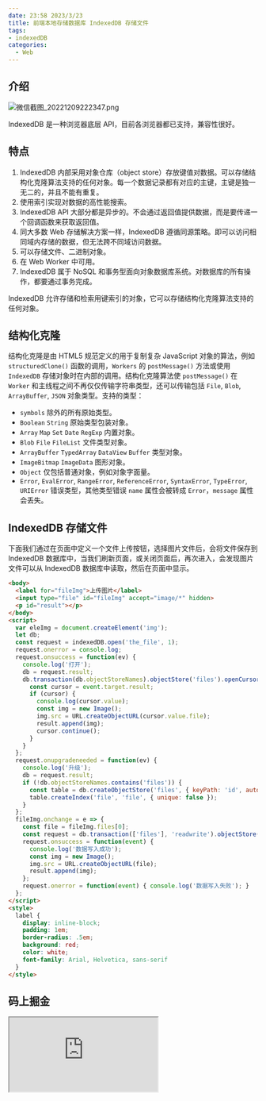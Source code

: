 ```yaml
---
date: 23:58 2023/3/23
title: 前端本地存储数据库 IndexedDB 存储文件
tags:
- indexedDB
categories:  - Web
---
```

## 介绍
![微信截图_20221209222347.png](https://p1-juejin.byteimg.com/tos-cn-i-k3u1fbpfcp/ff12ea5c5c484009a4776744a294b685~tplv-k3u1fbpfcp-watermark.image?)

IndexedDB 是一种浏览器底层 API，目前各浏览器都已支持，兼容性很好。

## 特点
1. IndexedDB 内部采用对象仓库（object store）存放键值对数据。可以存储结构化克隆算法支持的任何对象。每一个数据记录都有对应的主键，主键是独一无二的，并且不能有重复。
2. 使用索引实现对数据的高性能搜索。
3. IndexedDB API 大部分都是异步的。不会通过返回值提供数据，而是要传递一个回调函数来获取返回值。
4. 同大多数 Web 存储解决方案一样，IndexedDB 遵循同源策略。即可以访问相同域内存储的数据，但无法跨不同域访问数据。
5. 可以存储文件、二进制对象。
6. 在 Web Worker 中可用。
7. IndexedDB 属于 NoSQL 和事务型面向对象数据库系统。对数据库的所有操作，都要通过事务完成。

IndexedDB 允许存储和检索用键索引的对象，它可以存储结构化克隆算法支持的任何对象。

## 结构化克隆
结构化克隆是由 HTML5 规范定义的用于复制复杂 JavaScript 对象的算法，例如 `structuredClone()` 函数的调用，`Workers` 的 `postMessage()` 方法或使用 `IndexedDB` 存储对象时在内部的调用。结构化克隆算法使 `postMessage()` 在 `Worker` 和主线程之间不再仅仅传输字符串类型，还可以传输包括 `File`, `Blob`, `ArrayBuffer`, `JSON` 对象类型。支持的类型：
- `symbols` 除外的所有原始类型。
- `Boolean` `String` 原始类型包装对象。
- `Array` `Map` `Set` `Date` `RegExp` 内置对象。
- `Blob` `File` `FileList` 文件类型对象。
- `ArrayBuffer` `TypedArray` `DataView` `Buffer` 类型对象。
- `ImageBitmap` `ImageData` 图形对象。
- `Object` 仅包括普通对象，例如对象字面量。
- `Error`, `EvalError`, `RangeError`, `ReferenceError`, `SyntaxError`, `TypeError`, `URIError` 错误类型，其他类型错误 `name` 属性会被转成 `Error`，`message` 属性会丢失。

## IndexedDB 存储文件
下面我们通过在页面中定义一个文件上传按钮，选择图片文件后，会将文件保存到 IndexedDB 数据库中，当我们刷新页面，或关闭页面后，再次进入，会发现图片文件可以从 IndexedDB 数据库中读取，然后在页面中显示。
```html
<body>
  <label for="fileImg">上传图片</label>
  <input type="file" id="fileImg" accept="image/*" hidden>
  <p id="result"></p>
</body>
<script>
  var eleImg = document.createElement('img');
  let db;
  const request = indexedDB.open('the_file', 1);
  request.onerror = console.log;
  request.onsuccess = function(ev) {
    console.log('打开');
    db = request.result;
    db.transaction(db.objectStoreNames).objectStore('files').openCursor().onsuccess = function(event) {
      const cursor = event.target.result;
      if (cursor) {
        console.log(cursor.value);
        const img = new Image();
        img.src = URL.createObjectURL(cursor.value.file);
        result.append(img);
        cursor.continue();
      }
    }
  };
  request.onupgradeneeded = function(ev) {
    console.log('升级');
    db = request.result;
    if (!db.objectStoreNames.contains('files')) {
      const table = db.createObjectStore('files', { keyPath: 'id', autoIncrement: true });
      table.createIndex('file', 'file', { unique: false });
    }
  };
  fileImg.onchange = e => {
    const file = fileImg.files[0];
    const request = db.transaction(['files'], 'readwrite').objectStore('files').add({ file });
    request.onsuccess = function(event) {
      console.log('数据写入成功');
      const img = new Image();
      img.src = URL.createObjectURL(file);
      result.append(img);
    };
    request.onerror = function(event) { console.log('数据写入失败'); }
  };
</script>
<style>
  label {
    display: inline-block;
    padding: 1em;
    border-radius: .5em;
    background: red;
    color: white;
    font-family: Arial, Helvetica, sans-serif
  }
</style>
```

## 码上掘金
<iframe src="https://code.juejin.cn/pen/7177758045026385980"></iframe>